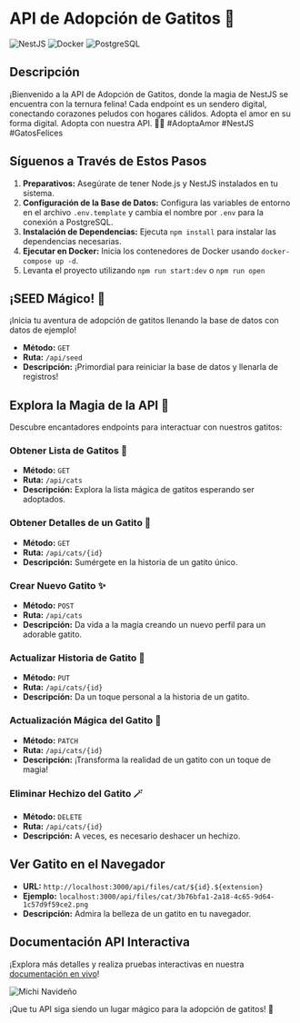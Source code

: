 # API de Adopción de Gatitos 🐾

![NestJS](https://img.shields.io/badge/NestJS-v8.0.0-E0234E?style=for-the-badge&logo=nestjs&logoColor=white)
![Docker](https://img.shields.io/badge/Docker-20.10.8-2496ED?style=for-the-badge&logo=docker&logoColor=white)
![PostgreSQL](https://img.shields.io/badge/PostgreSQL-13-336791?style=for-the-badge&logo=postgresql&logoColor=white)

## Descripción

¡Bienvenido a la API de Adopción de Gatitos, donde la magia de NestJS se encuentra con la ternura felina! Cada endpoint es un sendero digital, conectando corazones peludos con hogares cálidos. Adopta el amor en su forma digital. Adopta con nuestra API. 🐾💙 #AdoptaAmor #NestJS #GatosFelices

## Síguenos a Través de Estos Pasos

1. **Preparativos:**
   Asegúrate de tener Node.js y NestJS instalados en tu sistema.
2. **Configuración de la Base de Datos:**
   Configura las variables de entorno en el archivo `.env.template` y cambia el nombre por `.env` para la conexión a PostgreSQL.
3. **Instalación de Dependencias:**
   Ejecuta `npm install` para instalar las dependencias necesarias.
4. **Ejecutar en Docker:**
   Inicia los contenedores de Docker usando `docker-compose up -d`.
5. Levanta el proyecto utilizando `npm run start:dev` o `npm run open`

## **¡SEED Mágico! 🌱**

¡Inicia tu aventura de adopción de gatitos llenando la base de datos con datos de ejemplo!

- **Método:** `GET`
- **Ruta:** `/api/seed`
- **Descripción:** ¡Primordial para reiniciar la base de datos y llenarla de registros!

## Explora la Magia de la API 🌈

Descubre encantadores endpoints para interactuar con nuestros gatitos:

### Obtener Lista de Gatitos 🐾

- **Método:** `GET`
- **Ruta:** `/api/cats`
- **Descripción:** Explora la lista mágica de gatitos esperando ser adoptados.

### Obtener Detalles de un Gatito 🐾

- **Método:** `GET`
- **Ruta:** `/api/cats/{id}`
- **Descripción:** Sumérgete en la historia de un gatito único.

### Crear Nuevo Gatito ✨

- **Método:** `POST`
- **Ruta:** `/api/cats`
- **Descripción:** Da vida a la magia creando un nuevo perfil para un adorable gatito.

### Actualizar Historia de Gatito 📝

- **Método:** `PUT`
- **Ruta:** `/api/cats/{id}`
- **Descripción:** Da un toque personal a la historia de un gatito.

### Actualización Mágica del Gatito 🌟

- **Método:** `PATCH`
- **Ruta:** `/api/cats/{id}`
- **Descripción:** ¡Transforma la realidad de un gatito con un toque de magia!

### Eliminar Hechizo del Gatito 🪄

- **Método:** `DELETE`
- **Ruta:** `/api/cats/{id}`
- **Descripción:** A veces, es necesario deshacer un hechizo.

## Ver Gatito en el Navegador

- **URL:** `http://localhost:3000/api/files/cat/${id}.${extension}`
- **Ejemplo:** `localhost:3000/api/files/cat/3b76bfa1-2a18-4c65-9d64-1c57d9f59ce2.png`
- **Descripción:** Admira la belleza de un gatito en tu navegador.

## Documentación API Interactiva

¡Explora más detalles y realiza pruebas interactivas en nuestra [documentación en vivo]('')!

![Michi Navideño](https://c0.wallpaperflare.com/preview/755/291/651/nice-cat-animal-portrait.jpg)

¡Que tu API siga siendo un lugar mágico para la adopción de gatitos! 🌟
